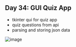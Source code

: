 ## Day 34: GUI Quiz App

- tkinter qui for quiz app
- quiz questions from api
- parsing and storing json data

![image](https://github.com/user-attachments/assets/9a2fb842-71dd-441f-9db9-f41bce6f5b1c)
